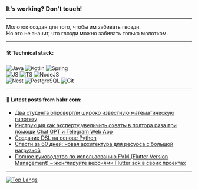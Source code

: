 ### It's working? Don't touch!

---
Молоток создан для того, чтобы им забивать гвозди. <br>
Но это не значит, что гвозди можно забивать только молотком.

---

#### 🛠️ Technical stack:

![Java](https://img.shields.io/badge/Java-informational?logo=Oracle&style=flat&logoColor=white&color=FF4500)
![Kotlin](https://img.shields.io/badge/Kotlin-informational?logo=Kotlin&style=flat&logoColor=white&color=774D97)
![Spring](https://img.shields.io/badge/SpringBoot-informational?logo=SpringBoot&style=flat&logoColor=white&color=6DB33F) <br>
![JS](https://img.shields.io/badge/JS-informational?logo=javaScript&style=flat&logoColor=black&color=F7Df1E)
![TS](https://img.shields.io/badge/TypeScript-informational?logo=typeScript&style=flat&logoColor=black&color=0667A8)
![NodeJS](https://img.shields.io/badge/NodeJS-informational?logo=node.js&style=flat&logoColor=white&color=70A760) <br>
![Nest](https://img.shields.io/badge/NestJS-informational?logo=NestJS&style=flat&logoColor=white&color=E0234E)
![PostgreSQL](https://img.shields.io/badge/PostgreSQL-informational?logo=PostgreSQL&style=flat&logoColor=white&color=DAA520)
![Git](https://img.shields.io/badge/Git-informational?logo=git&style=flat&logoColor=white&color=778899)

___

#### 💬 Latest posts from habr.com:

<!-- BLOG-POST-LIST:START -->
- [Два студента опровергли широко известную математическую гипотезу](https://habr.com/ru/articles/758248/?utm_source=habrahabr&utm_medium=rss&utm_campaign=758248)
- [Инструкция как эксперту увеличить охваты в полтора раза при помощи Chat GPT и Telegram Web App](https://habr.com/ru/articles/758246/?utm_source=habrahabr&utm_medium=rss&utm_campaign=758246)
- [Создание DSL на основе Python](https://habr.com/ru/companies/otus/articles/757944/?utm_source=habrahabr&utm_medium=rss&utm_campaign=757944)
- [Спасти за 60 дней: новая архитектура для ресурса с большой нагрузкой](https://habr.com/ru/articles/758218/?utm_source=habrahabr&utm_medium=rss&utm_campaign=758218)
- [Полное руководство по использованию FVM &lpar;Flutter Version Management&rpar; – жонглируйте версиями Flutter sdk в своих проектах](https://habr.com/ru/articles/758212/?utm_source=habrahabr&utm_medium=rss&utm_campaign=758212)
<!-- BLOG-POST-LIST:END -->

---
[![Top Langs](https://github-readme-stats-git-master-advtsetting-gmailcom.vercel.app/api/top-langs/?username=zloylis&langs_count=10&hide_title=false&title_color=e6edf3&size_weight=0.5&count_weight=0.5&layout=compact&hide_border=true&theme=dracula)](https://github.com/zloylis)

<!-- ![GitHub stats](https://github-readme-stats-git-master-advtsetting-gmailcom.vercel.app/api?username=zloylis&show_icons=true&hide_border=true&theme=dracula&hide_title=true&include_all_commits=true&count_private=true&hide=contribs&hide_rank=true) -->

